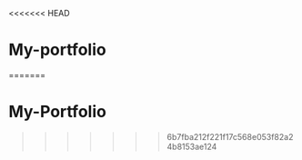 <<<<<<< HEAD
# My-portfolio
=======
# My-Portfolio
>>>>>>> 6b7fba212f221f17c568e053f82a24b8153ae124
